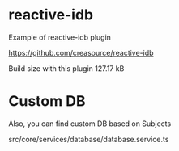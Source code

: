 # reactive-idb

Example of reactive-idb plugin

https://github.com/creasource/reactive-idb

Build size with this plugin 127.17 kB

# Custom DB
Also, you can find custom DB based on Subjects

src/core/services/database/database.service.ts
